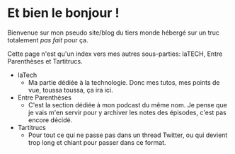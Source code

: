 # Et bien le bonjour !

Bienvenue sur mon pseudo site/blog du tiers monde hébergé sur un truc totalement *pas fait* pour ça.

Cette page n'est qu'un index vers mes autres sous-parties: laTECH, Entre Parenthèses et Tartitrucs.

* laTech
    * Ma partie dédiée à la technologie. Donc mes tutos, mes points de vue, toussa toussa, ça ira ici.
* Entre Parenthèses
    * C'est la section dédiée à mon podcast du même nom. Je pense que je vais m'en servir pour y archiver les notes des épisodes, c'est pas encore décidé.
* Tartitrucs
    * Pour tout ce qui ne passe pas dans un thread Twitter, ou qui devient trop long et chiant pour passer dans ce format.


